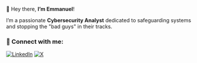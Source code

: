 👋 Hey there, **I’m Emmanuel**!

I’m a passionate **Cybersecurity Analyst** dedicated to safeguarding systems and stopping the "bad guys" in their tracks.

### 🔗 Connect with me:
[![LinkedIn](https://img.shields.io/badge/LinkedIn-0A66C2?style=for-the-badge&logo=linkedin&logoColor=white)](https://www.linkedin.com/in/sodolamuemmanuel)
[![X](https://img.shields.io/badge/X-000000?style=for-the-badge&logo=x&logoColor=white)](https://x.com/emmanuel_s7)
<!---
EmmysecX/EmmysecX is a ✨ special ✨ repository because its `README.md` (this file) appears on your GitHub profile.
You can click the Preview link to take a look at your changes.
--->
